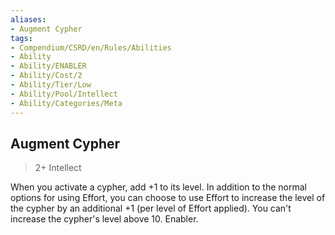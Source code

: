 ```yaml
---
aliases:
- Augment Cypher
tags:
- Compendium/CSRD/en/Rules/Abilities
- Ability
- Ability/ENABLER
- Ability/Cost/2
- Ability/Tier/Low
- Ability/Pool/Intellect
- Ability/Categories/Meta
---
```


  
## Augment Cypher  
>2+  Intellect  
  
When you activate a cypher, add +1 to its level. In addition to the normal options for using Effort, you can choose to use Effort to increase the level of the cypher by an additional +1 (per level of Effort applied). You can't increase the cypher's level above 10. Enabler.